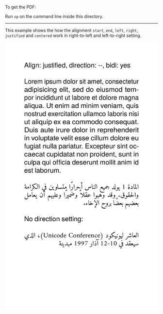To get the PDF:

Run `sp` on the command line inside this directory.

----

This example shows the how the alignment `start`, `end`, `left`, `right`, `justified` and `centered` work in right-to-left and left-to-right setting.

![Image of the result](firstpage.png)

